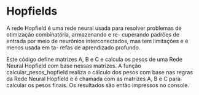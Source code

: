 # Hopfields


A rede Hopfield é uma rede neural usada para resolver problemas de otimização combinatória, armazenando e re-
cuperando padrões de entrada por meio de neurônios interconectados, mas tem limitações e é menos usada em ta-
refas de aprendizado profundo.

Este código define matrizes A, B e C e calcula os pesos de uma Rede Neural Hopfield com base nessas matrizes. 
A função calcular_pesos_hopfield realiza o cálculo dos pesos com base nas regras da Rede Neural Hopfield e é 
chamada com as matrizes A, B e C para calcular os pesos finais. Os resultados são então impressos no console.
